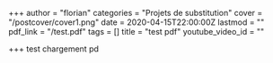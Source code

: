 +++
author = "florian"
categories = "Projets de substitution"
cover = "/postcover/cover1.png"
date = 2020-04-15T22:00:00Z
lastmod = ""
pdf_link = "/test.pdf"
tags = []
title = "test pdf"
youtube_video_id = ""

+++
test chargement pd